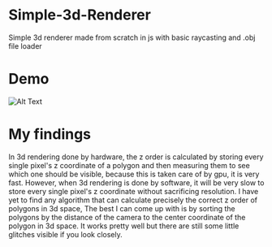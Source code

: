 # Simple-3d-Renderer
 Simple 3d renderer made from scratch in js with basic raycasting and .obj file loader
 
# Demo
![Alt Text](https://github.com/NRicode/Simple-3d-Renderer/blob/main/demo.gif "Demo")

# My findings
In 3d rendering done by hardware, the z order is calculated by storing every single pixel's z coordinate of a polygon and then measuring them to see which one should be visible, because this is taken care of by gpu, it is very fast. However, when 3d rendering is done by software, it will be very slow to store every single pixel's z coordinate without sacrificing resolution. I have yet to find any algorithm that can calculate precisely the correct z order of polygons in 3d space, The best I can come up with is by sorting the polygons by the distance of the camera to the center coordinate of the polygon in 3d space. It works pretty well but there are still some little glitches visible if you look closely.
